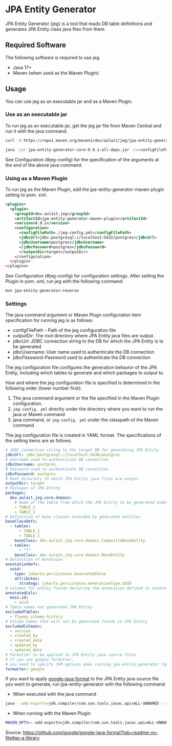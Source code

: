 # JPA Entity Generator

JPA Entity Generator (jeg) is a tool that reads DB table definitions and generates JPA Entity class java files from them.

## Required Software

The following software is required to use jeg.

- Java 17+
- Maven (when used as the Maven Plugin)

## Usage

You can use jeg as an executable jar and as a Maven Plugin.

### Use as an executable jar

To run jeg as an executable jar, get the jeg jar file from Maven Central and run it with the java command.

```sh
curl -O https://repo1.maven.org/maven2/dev/aulait/jeg/jpa-entity-generator-core/0.9.1/jpa-entity-generator-core-0.9.1-all-deps.jar

java -jar jpa-entity-generator-core-0.9.1-all-deps.jar -c=<configFilePath> -o=<outputDir> --jdbc-url=<jdbcUrl> --jdbc-username=<jdbcUsername> --jdbc-password=<jdbcPassword>
```

See Configuration (#jeg-config) for the specification of the arguments at the end of the above java command.

### Using as a Maven Plugin

To run jeg as the Maven Plugin, add the jpa-entity-generator-maven-plugin setting to pom. xml.

```xml
<plugins>
  <plugin>
    <groupId>dev.aulait.jeg</groupId>
    <artifactId>jpa-entity-generator-maven-plugin</artifactId>
    <version>0.9.1</version>
    <configuration>
      <configFilePath>./jeg-config.yml</configFilePath>
      <jdbcUrl>jdbc:postgresql://localhost:5432/postgres</jdbcUrl>
      <jdbcUsername>postgres</jdbcUsername>
      </jdbcPassword>postgres</jdbcPassword>
      </outputDir>target</outputDir>
    </configuration>
  </plugin>
</plugins>
```

See Configuration (#jeg-config) for configuration settings.
After setting the Plugin in pom. xml, run jeg with the following command:

```sh
mvn jpa-entity-generator:reverse
```


### Settings
<a name="jeg-config"></a>

The java command argument or Maven Plugn configuration item specification for running jeg is as follows:

- configFilePath - Path of the jeg configuration file
- outputDir: The root directory where JPA Entity java files are output.
- jdbcUrl: JDBC connection string to the DB for which the JPA Entity is to be generated
- jdbcUsername: User name used to authenticate the DB connection
- jdbcPassword-Password used to authenticate the DB connection

The jeg configuration file configures the generation behavior of the JPA Entity, including which tables to generate and which packages to output to.

How and where the jeg configuration file is specified is determined in the following order (lower number first):

1.  The java command argument or the file specified in the Maven Plugin configuration.
2.  ` jeg-config. yml ` directly under the directory where you want to run the java or Maven command
3.  java command, or ` jeg-config. yml ` under the classpath of the Maven command

The jeg configuration file is created in YAML format.
The specifications of the setting items are as follows.

```yml
# JDBC connection string to the target DB for generating JPA Entity
jdbcUrl: jdbc:postgresql://localhost:5438/postgres
# Username used to authenticate DB connection
jdbcUsername: postgres
# Password used to authenticate DB connection
jdbcPassword: postgres
# Root directory to which JPA Entity java files are output
outputDir: target
# Packages of JPA Entity
packages:
  dev.aulait.jeg.core.domain:
    # Name of the table from which the JPA Entity to be generated under the package
    - TABLE_1
    - TABLE_2
# Definition of base classes extended by generated entities
baseClassDefs:
  - tables:
      - TABLE_1
      - TABLE_2
    baseClass: dev.aulait.jeg.core.domain.CompositeBaseEntity
  - tables:
      - "*"
    baseClass: dev.aulait.jeg.core.domain.BaseEntity
# Definition of Annotaion
annotationDefs:
  uuid:
    type: jakarta.persistence.GeneratedValue
    attributes:
      strategy: jakarta.persistence.GenerationType.UUID
# Columns for entity fields declaring the annotation defined in annotationDefs
annotatedCols:
  main.id:
    - uuid
# Table names not generated JPA Entity
excludedTables:
  - flyway_schema_history
# Column names that will not be generated fields in JPA Entity
excludedColmuns:
  - version
  - created_by
  - created_date
  - updated_by
  - updated_date
# Formatter to be applied to JPA Entity java source files
# If you use google formatter,
# you need to specify JVM options when running jpa-entity-generator (described below)
formatter: google
```

If you want to apply [google-java-format](https://github.com/google/google-java-format) to the JPA Entity java source file you want to generate, run jpa-entity-generator with the following command:

- When executed with the java command

```sh
java --add-exports=jdk.compiler/com.sun.tools.javac.api=ALL-UNNAMED --add-exports=jdk.compiler/com.sun.tools.javac.code=ALL-UNNAMED --add-exports=jdk.compiler/com.sun.tools.javac.file=ALL-UNNAMED --add-exports=jdk.compiler/com.sun.tools.javac.parser=ALL-UNNAMED --add-exports=jdk.compiler/com.sun.tools.javac.tree=ALL-UNNAMED --add-exports=jdk.compiler/com.sun.tools.javac.util=ALL-UNNAMED -jar jpa-entity-generator-core-0.9.1-all-deps.jar 
```

- When running with the Maven Plugin

```sh
MAVEN_OPTS=--add-exports=jdk.compiler/com.sun.tools.javac.api=ALL-UNNAMED --add-exports=jdk.compiler/com.sun.tools.javac.code=ALL-UNNAMED --add-exports=jdk.compiler/com.sun.tools.javac.file=ALL-UNNAMED --add-exports=jdk.compiler/com.sun.tools.javac.parser=ALL-UNNAMED --add-exports=jdk.compiler/com.sun.tools.javac.tree=ALL-UNNAMED --add-exports=jdk.compiler/com.sun.tools.javac.util=ALL-UNNAMED
```


Source: https://github.com/google/google-java-format?tab=readme-ov-file#as-a-library